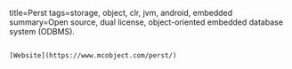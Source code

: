 title=Perst
tags=storage, object, clr, jvm, android, embedded
summary=Open source, dual license, object-oriented embedded database system (ODBMS).
~~~~~~

[Website](https://www.mcobject.com/perst/)
